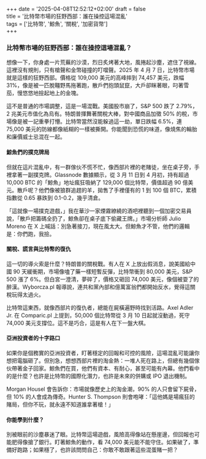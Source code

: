 +++
date = '2025-04-08T12:52:12+02:00'
draft = false  
title = '比特幣市場的狂野西部：誰在操控這場混亂'  
tags = ['比特幣', '鯨魚', '關稅', '加密貨幣']  
+++

### 比特幣市場的狂野西部：誰在操控這場混亂？

想像一下，你身處一片荒蕪的沙漠，烈日炙烤著大地，風捲起沙塵，遮住了視線。這裡沒有規則，只有槍聲和金幣碰撞的叮噹聲。2025 年 4 月 7 日，比特幣市場就是這樣的狂野西部。價格從 109,000 美元的高峰摔到 74,457 美元，跌幅 31%，像是被一匹脫韁野馬拖著跑，散戶們抱頭鼠竄，大戶卻眯著眼，叼著雪茄，慢悠悠地撿起地上的金塊。

這不是普通的市場調整，這是一場混戰。美國股市崩了，S&P 500 跌了 2.79%，2 兆美元市值化為烏有。特朗普揮舞著關稅大棒，對中國商品加徵 50% 的稅，市場像是被一記重拳打懵。比特幣當然沒能躲過這一劫，單日跌幅 6.5%，連 75,000 美元的防線都像紙糊的一樣被撕開。你能聞到恐慌的味道，像燒焦的輪胎和廉價威士忌混在一起。

#### 鯨魚們的撲克牌局

但就在這片混亂中，有一群傢伙不慌不忙，像西部片裡的老賭徒，坐在桌子旁，手裡拿著一副撲克牌。Glassnode 數據顯示，從 3 月 11 日到 4 月初，持有超過 10,000 BTC 的「鯨魚」地址瘋狂吸納了 129,000 個比特幣，價值超過 90 億美元。散戶呢？他們像被狼群追趕的羊，拋售了手裡僅有的 1 到 100 個 BTC，累積指數從 0.65 暴跌到 0.1-0.2，幾乎清倉。

「這就像一場撲克遊戲，」我在華沙一家煙霧繚繞的酒吧裡聽到一個加密交易員說，「散戶把籌碼全扔了，鯨魚卻在桌子底下偷藏王牌。」市場分析師 Julio Moreno 在 X 上喊話：別急著接刀，現在風太大。但鯨魚才不管，他們的邏輯是：你們跑，我撿。

#### 關稅、謊言與比特幣的復仇

這一切的導火索是什麼？特朗普的關稅戰。有人在 X 上放出假消息，說美國給中國 90 天緩衝期，市場像嗑了藥一樣短暫反彈，比特幣衝到 80,000 美元，S&P 500 漲了 6%。但白宮一澄清，夢碎了，價格又砸回 74,000 美元，像個被耍了的醉漢。Wyborcza.pl 報導說，連共和黨內部和億萬富翁們都開始反水，覺得這關稅玩得太過火。

比特幣這東西，就像西部片的復仇者，總能在屍橫遍野時找到活路。Axel Adler Jr. 在 Comparic.pl 上提到，50,000 個比特幣從 3 月 10 日起就沒動過，死守 74,000 美元支撐位。這不是巧合，這是有人在下一盤大棋。

#### 亞洲投資者的十字路口

如果你是個務實的亞洲投資者，盯著穩定的回報和可控的風險，這場混亂可能讓你想把電腦砸了。但別急，想想西部片裡的淘金熱：一堆人死在路上，但總有幾個傢伙帶著金子回家。鯨魚們在買，他們有資本、有耐心，甚至可能有內幕。他們看中的是什麼？也許是比特幣的國際化潛力，也許是未來的併購或 IPO 退出機制。

Morgan Housel 會告訴你：市場就像歷史上的淘金潮，90% 的人只會留下屍骨，但 10% 的人會成為傳奇。Hunter S. Thompson 則會咆哮：「這他媽是場瘋狂的賭局，但你不玩，就永遠不知道誰拿著槍！」

#### 你能學到什麼？

別被眼前的沙塵暴迷了眼。比特幣這場遊戲，風險高得像站在懸崖邊，但回報也可能肥得像搶了銀行。盯著鯨魚的動作，看 74,000 美元能不能守住。如果破了，準備好跑路；如果穩了，也許該問問自己：你敢不敢跟著這些混蛋賭一把？

